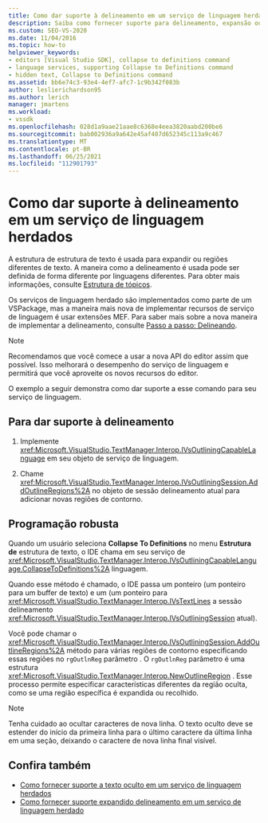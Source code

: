 ```yaml
---
title: Como dar suporte à delineamento em um serviço de linguagem herdado | Microsoft Docs
description: Saiba como fornecer suporte para delineamento, expansão ou regiões diferentes de texto em um serviço de linguagem herdável.
ms.custom: SEO-VS-2020
ms.date: 11/04/2016
ms.topic: how-to
helpviewer_keywords:
- editors [Visual Studio SDK], collapse to definitions command
- language services, supporting Collapse to Definitions command
- hidden text, Collapse to Definitions command
ms.assetid: bb6e74c3-93e4-4ef7-afc7-1c9b342f083b
author: leslierichardson95
ms.author: lerich
manager: jmartens
ms.workload:
- vssdk
ms.openlocfilehash: 028d1a9aae21aae8c6368e4eea3820aabd200be6
ms.sourcegitcommit: bab002936a9a642e45af407d652345c113a9c467
ms.translationtype: MT
ms.contentlocale: pt-BR
ms.lasthandoff: 06/25/2021
ms.locfileid: "112901793"
---
```

# <a name="how-to-support-outlining-in-a-legacy-language-service"></a>Como dar suporte à delineamento em um serviço de linguagem herdados
A estrutura de estrutura de texto é usada para expandir ou regiões diferentes de texto. A maneira como a delineamento é usada pode ser definida de forma diferente por linguagens diferentes. Para obter mais informações, consulte [Estrutura de tópicos](../../ide/outlining.md).

 Os serviços de linguagem herdado são implementados como parte de um VSPackage, mas a maneira mais nova de implementar recursos de serviço de linguagem é usar extensões MEF. Para saber mais sobre a nova maneira de implementar a delineamento, consulte [Passo a passo: Delineando](../../extensibility/walkthrough-outlining.md).

> [!NOTE]
> Recomendamos que você comece a usar a nova API do editor assim que possível. Isso melhorará o desempenho do serviço de linguagem e permitirá que você aproveite os novos recursos do editor.

 O exemplo a seguir demonstra como dar suporte a esse comando para seu serviço de linguagem.

## <a name="to-support-outlining"></a>Para dar suporte à delineamento

1. Implemente <xref:Microsoft.VisualStudio.TextManager.Interop.IVsOutliningCapableLanguage> em seu objeto de serviço de linguagem.

2. Chame <xref:Microsoft.VisualStudio.TextManager.Interop.IVsOutliningSession.AddOutlineRegions%2A> no objeto de sessão delineamento atual para adicionar novas regiões de contorno.

## <a name="robust-programming"></a>Programação robusta
 Quando um usuário seleciona **Collapse To Definitions** no menu **Estrutura de** estrutura de texto, o IDE chama em seu serviço de <xref:Microsoft.VisualStudio.TextManager.Interop.IVsOutliningCapableLanguage.CollapseToDefinitions%2A> linguagem.

 Quando esse método é chamado, o IDE passa um ponteiro (um ponteiro para um buffer de texto) e um (um ponteiro para <xref:Microsoft.VisualStudio.TextManager.Interop.IVsTextLines> a sessão delineamento <xref:Microsoft.VisualStudio.TextManager.Interop.IVsOutliningSession> atual).

 Você pode chamar o <xref:Microsoft.VisualStudio.TextManager.Interop.IVsOutliningSession.AddOutlineRegions%2A> método para várias regiões de contorno especificando essas regiões no `rgOutlnReg` parâmetro . O `rgOutlnReg` parâmetro é uma estrutura <xref:Microsoft.VisualStudio.TextManager.Interop.NewOutlineRegion> . Esse processo permite especificar características diferentes da região oculta, como se uma região específica é expandida ou recolhido.

> [!NOTE]
> Tenha cuidado ao ocultar caracteres de nova linha. O texto oculto deve se estender do início da primeira linha para o último caractere da última linha em uma seção, deixando o caractere de nova linha final visível.

## <a name="see-also"></a>Confira também
- [Como fornecer suporte a texto oculto em um serviço de linguagem herdados](../../extensibility/internals/how-to-provide-hidden-text-support-in-a-legacy-language-service.md)
- [Como fornecer suporte expandido delineamento em um serviço de linguagem herdado](../../extensibility/internals/how-to-provide-expanded-outlining-support-in-a-legacy-language-service.md)
